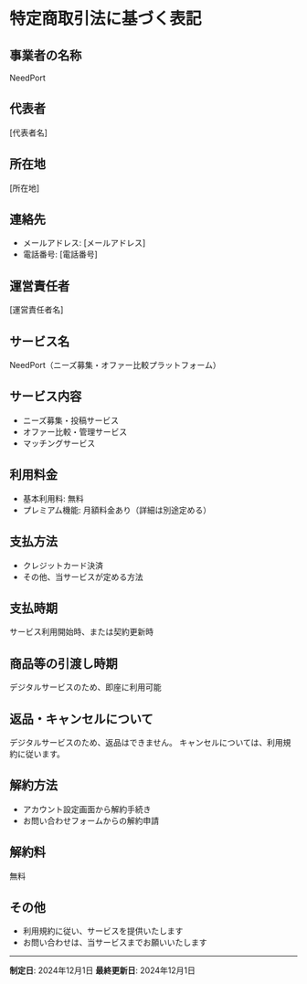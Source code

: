 # 特定商取引法に基づく表記

## 事業者の名称
NeedPort

## 代表者
[代表者名]

## 所在地
[所在地]

## 連絡先
- メールアドレス: [メールアドレス]
- 電話番号: [電話番号]

## 運営責任者
[運営責任者名]

## サービス名
NeedPort（ニーズ募集・オファー比較プラットフォーム）

## サービス内容
- ニーズ募集・投稿サービス
- オファー比較・管理サービス
- マッチングサービス

## 利用料金
- 基本利用料: 無料
- プレミアム機能: 月額料金あり（詳細は別途定める）

## 支払方法
- クレジットカード決済
- その他、当サービスが定める方法

## 支払時期
サービス利用開始時、または契約更新時

## 商品等の引渡し時期
デジタルサービスのため、即座に利用可能

## 返品・キャンセルについて
デジタルサービスのため、返品はできません。
キャンセルについては、利用規約に従います。

## 解約方法
- アカウント設定画面から解約手続き
- お問い合わせフォームからの解約申請

## 解約料
無料

## その他
- 利用規約に従い、サービスを提供いたします
- お問い合わせは、当サービスまでお願いいたします

---

**制定日**: 2024年12月1日
**最終更新日**: 2024年12月1日
